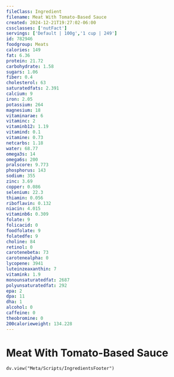 ```yaml
---
fileClass: Ingredient
filename: Meat With Tomato-Based Sauce
created: 2024-12-21T19:27:02-06:00
cssclasses: ['nutFact']
servings: ['Default | 100g','1 cup | 249']
id: 782946
foodgroup: Meats
calories: 149
fat: 6.36
protein: 21.72
carbohydrate: 1.58
sugars: 1.06
fiber: 0.4
cholesterol: 63
saturatedfats: 2.391
calcium: 9
iron: 2.05
potassium: 264
magnesium: 18
vitaminarae: 6
vitaminc: 2
vitaminb12: 1.19
vitamind: 0.1
vitamine: 0.73
netcarbs: 1.18
water: 68.77
omega3s: 14
omega6s: 200
pralscore: 9.773
phosphorus: 143
sodium: 355
zinc: 3.69
copper: 0.086
selenium: 22.3
thiamin: 0.056
riboflavin: 0.132
niacin: 4.015
vitaminb6: 0.309
folate: 9
folicacid: 0
foodfolate: 9
folatedfe: 9
choline: 84
retinol: 0
carotenebeta: 73
carotenealpha: 0
lycopene: 3941
luteinzeaxanthin: 7
vitamink: 1.9
monounsaturatedfat: 2687
polyunsaturatedfat: 292
epa: 2
dpa: 11
dha: 1
alcohol: 0
caffeine: 0
theobromine: 0
200calorieweight: 134.228
---
```


# Meat With Tomato-Based Sauce

```dataviewjs
dv.view("Meta/Scripts/IngredientsFooter")
```